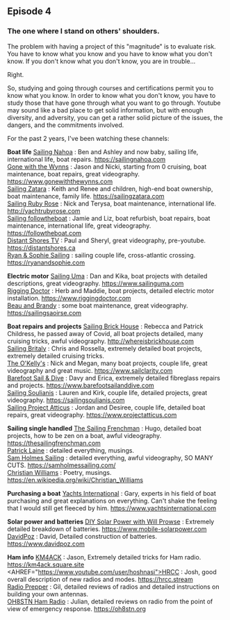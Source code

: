 ## Episode 4

### The one where I stand on others' shoulders.

The problem with having a project of this "magnitude" is to evaluate risk.  You have to know what you know and you have to know what you don't know. If you don't know what you don't know, you are in trouble...

Right.

So, studying and going through courses and certifications permit you to know what you know.  In order to know what you don't know, you have to study those that have gone through what you want to go through.  Youtube may sound like a bad place to get solid information, but with enough diversity, and adversity, you can get a rather solid picture of the issues, the dangers, and the commitments involved.

For the past 2 years, I've been watching these channels:

<b>Boat life</b>
<A HREF="https://www.youtube.com/user/FindingOurParadise">Sailing Nahoa</A> : Ben and Ashley and now baby, sailing life, international life, boat repairs. <A HREF="https://sailingnahoa.com">https://sailingnahoa.com</A><BR>
<A HREF="https://www.youtube.com/user/gonewiththewynns">Gone with the Wynns</A> : Jason and Nicki, starting from 0 cruising, boat maintenance, boat repairs, great videography. <A HREF="https://www.gonewiththewynns.com">https://www.gonewiththewynns.com</A><BR>
<A HREF="https://www.youtube.com/channel/UCNYlvlreZiRRHo_v5Nmrfow">Sailing Zatara</A> : Keith and Renee and children, high-end boat ownership, boat maintenance, family life. <A HREF="https://sailingzatara.com">https://sailingzatara.com</A><BR>
<A HREF="https://www.youtube.com/channel/UC9rRsBE2nFbnUSjtmv6Jq6w">Sailing Ruby Rose</A> : Nick and Terysa, boat maintenance, international life. <A HREF="http://yachtrubyrose.com">http://yachtrubyrose.com</A><BR>
<A HREF="https://www.youtube.com/user/spannerheadz">Sailing followtheboat</A> : Jamie and Liz, boat refurbish, boat repairs, boat maintenance, international life, great videography. <A HREF="https://followtheboat.com">https://followtheboat.com</A><BR>
<A HREF="https://www.youtube.com/user/distantshores1">Distant Shores TV</A> : Paul and Sheryl, great videography, pre-youtube. <A HREF="https://distantshores.ca">https://distantshores.ca</A><BR>
<A HREF="https://www.youtube.com/channel/UCeB8v6Yo60cTcmRUilSVZhA">Ryan & Sophie Sailing</A> : sailing couple life, cross-atlantic crossing. <A HREF="https://ryanandsophie.com">https://ryanandsophie.com</A><BR>

<b>Electric motor</b>
<A HREF="https://www.youtube.com/channel/UCXbWsGV_cjG3gOsSnNJPVlg">Sailing Uma</A> : Dan and Kika, boat projects with detailed descriptions, great videography. <A HREF="https://www.sailinguma.com">https://www.sailinguma.com</A><BR>
<A HREF="https://www.youtube.com/channel/UCSG2rLXWSP-nG0jCMGoT3lg">Rigging Doctor</A> : Herb and Maddie, boat projects, detailed electric motor installation. <A HREF="https://www.riggingdoctor.com">https://www.riggingdoctor.com</A><BR>
<A HREF="https://www.youtube.com/channel/UCWv34WrsGkr6FXLYz1AOL7A">Beau and Brandy</A> : some boat maintenance, great videography. <A HREF="https://sailingsaoirse.com">https://sailingsaoirse.com</A><BR>

<b>Boat repairs and projects</b>
<A HREF="https://www.youtube.com/channel/UCC7DRvfDAoFn5eMyfTnaA8w">Sailing Brick House</A> : Rebecca and Patrick Childress, he passed away of Covid, all boat projects detailed, many cruising tricks, awful videography. <A HREF="http://whereisbrickhouse.com">http://whereisbrickhouse.com</A><BR>
<A HREF="https://www.youtube.com/channel/UC64BFQulaAIl1xWG4DJlQ8A">Sailing Britaly</A> : Chris and Rossella, extremely detailed boat projects, extremely detailed cruising tricks. <BR>
<A HREF="https://www.youtube.com/user/nickokelly">The O'Kelly's</A> : Nick and Megan, many boat projects, couple life, great videography and great music. <A HREF="https://www.sailclarity.com">https://www.sailclarity.com</A><BR>
<A HREF="https://www.youtube.com/channel/UCgyxXPwu-ibPkz4Gs4M2Wfw">Barefoot Sail & Dive</A> : Davy and Erica, extremely detailed fibreglass repairs and projects. <A HREF="https://www.barefootsailanddive.com">https://www.barefootsailanddive.com</A><BR>
<A HREF="https://www.youtube.com/channel/UCRqsOR0Y2zru-jXSzLcMcxg">Sailing Soulianis</A> : Lauren and Kirk, couple life, detailed projects, great videography. <A HREF="https://sailingsoulianis.com">https://sailingsoulianis.com</A><BR>
<A HREF="https://www.youtube.com/user/ProjectAtticus">Sailing Project Atticus</A> : Jordan and Desiree, couple life, detailed boat repairs, great videography. <A HREF="https://www.projectatticus.com">https://www.projectatticus.com</A><BR>

<b>Sailing single handled</b>
<A HREF="https://www.youtube.com/channel/UCjbnS2PJDbVxyF0foCil6oQ">The Sailing Frenchman</A> : Hugo, detailed boat projects, how to be zen on a boat, awful videography. <A HREF="https://thesailingfrenchman.com">https://thesailingfrenchman.com</A><BR>
<A HREF="https://www.youtube.com/channel/UCEZSvXwSH6flqA0q_EEDDBQ">Patrick Laine</A> : detailed everything, musings. <BR>
<A HREF="https://www.youtube.com/user/SamoPajamo">Sam Holmes Sailing</A> : detailed everything, awful videography, SO MANY CUTS. <A HREF="https://samholmessailing.com/tag/adventure/">https://samholmessailing.com/</A><BR>
<A HREF="https://www.youtube.com/user/cdw000">Christian Williams</A> : Poetry, musings. <A HREF="https://en.wikipedia.org/wiki/Christian_Williams">https://en.wikipedia.org/wiki/Christian_Williams</A><BR>

<b>Purchasing a boat</b>
<A HREF="https://www.youtube.com/user/1boataholic">Yachts International</A> : Gary, experts in his field of boat purchasing and great explanations on everything. Can't shake the feeling that I would still get fleeced by him. <A HREF="https://www.yachtsinternational.com">https://www.yachtsinternational.com</A><BR>

<b>Solar power and batteries</b>
<A HREF="https://www.youtube.com/user/errolprowse">DIY Solar Power with Will Prowse</A> : Extremely detailed breakdown of batteries. <A HREF="https://www.mobile-solarpower.com">https://www.mobile-solarpower.com</A><BR>
<A HREF="https://www.youtube.com/user/greasybrothers">DavidPoz</A> : David, Detailed construction of batteries. <A HREF="https://www.davidpoz.com">https://www.davidpoz.com</A><BR>

<b>Ham info</b>
<A HREF="https://www.youtube.com/user/jasonoleham">KM4ACK</A> : Jason, Extremely detailed tricks for Ham radio. <A HREF="https://km4ack.square.site">https://km4ack.square.site</A><BR>
<AHREF="https://www.youtube.com/user/hoshnasi">HRCC</A> : Josh, good overall description of new radios and modes. <A HREF="https://hrcc.stream">https://hrcc.stream</A><BR>
<A HREF="https://www.youtube.com/channel/UCfTbLvRJ-WtJnW3PvU4pdIw">Radio Prepper</A> : Gil, detailed reviews of radios and detailed instructions on building your own antennas. <BR>
<A HREF="https://www.youtube.com/user/SurvivalTechEU">OH8STN Ham Radio</A> : Julian, detailed reviews on radio from the point of view of emergency response. <A HREF="https://oh8stn.org">https://oh8stn.org</A>
